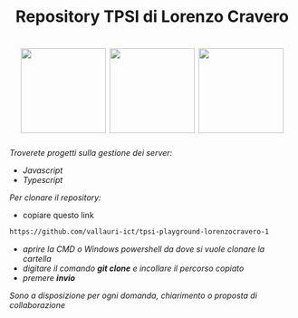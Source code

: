 <h1 align="center">Repository TPSI di Lorenzo Cravero</h1>

<h1 align="center">
  <a href="https://www.html.it/"><img src="https://upload.wikimedia.org/wikipedia/commons/thumb/6/61/HTML5_logo_and_wordmark.svg/512px-HTML5_logo_and_wordmark.svg.png" width="150px" /></a>
  <a href="https://www.javascript.com/"><img src="http://maurizioregoli.it/wp-content/uploads/2021/01/programmatore-siena-javascript-2752148-2284965.png" width="150px" /></a>
  <a href="https://www.typescriptlang.org/"><img src="https://upload.wikimedia.org/wikipedia/commons/thumb/4/4c/Typescript_logo_2020.svg/1200px-Typescript_logo_2020.svg.png" width="150px" /></br></a>
</h1>

*Troverete progetti sulla gestione dei server:*

  - *Javascript*
  - *Typescript*

*Per clonare il repository:*
- copiare questo link
```bash
https://github.com/vallauri-ict/tpsi-playground-lorenzocravero-1
```
- *aprire la CMD o Windows powershell da dove si vuole clonare la cartella*
- *digitare il comando **git clone** e incollare il percorso copiato*
- *premere **invio***

*Sono a disposizione per ogni domanda, chiarimento o proposta di collaborazione*
